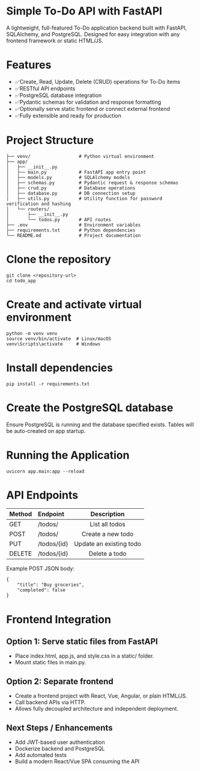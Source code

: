 # Simple To-Do API with FastAPI
A lightweight, full-featured To-Do application backend built with FastAPI, SQLAlchemy, and PostgreSQL. Designed for easy integration with any frontend framework or static HTML/JS.

# Features

- ✅Create, Read, Update, Delete (CRUD) operations for To-Do items
- ✅RESTful API endpoints
- ✅PostgreSQL database integration
- ✅Pydantic schemas for validation and response formatting
- ✅Optionally serve static frontend or connect external frontend
- ✅Fully extensible and ready for production

# Project Structure
```todo_app/
├── venv/                  # Python virtual environment
├── app/
│   ├── __init__.py
│   ├── main.py            # FastAPI app entry point
│   ├── models.py          # SQLAlchemy models
│   ├── schemas.py         # Pydantic request & response schemas
│   ├── crud.py            # Database operations
│   ├── database.py        # DB connection setup
|   ├── utils.py           # Utility function for password verification and hashing
│   └── routers/
│       ├── __init__.py
│       └── todos.py       # API routes
├── .env                   # Environment variables
├── requirements.txt       # Python dependencies
└── README.md              # Project documentation
```



# Clone the repository
```
git clone <repository-url>
cd todo_app
```


# Create and activate virtual environment
```
python -m venv venv
source venv/bin/activate  # Linux/macOS
venv\Scripts\activate     # Windows
```

# Install dependencies
```
pip install -r requirements.txt
```

# Create the PostgreSQL database

Ensure PostgreSQL is running and the database specified exists. Tables will be auto-created on app startup.

# Running the Application
```
uvicorn app.main:app --reload
```

# API Endpoints

|Method |    Endpoint     |	   Description            |
|:------|:----------------|:-------------------------:|
|GET    |    /todos/      |    List all todos         |
|POST   |    /todos/      |	   Create a new todo      |
|PUT    |    /todos/{id}  |	   Update an existing todo|
|DELETE |    /todos/{id}  |	   Delete a todo          |

Example POST JSON body:
```
{
    "title": "Buy groceries",
    "completed": false
}
```

# Frontend Integration
## Option 1: Serve static files from FastAPI

- Place index.html, app.js, and style.css in a static/ folder.
- Mount static files in main.py.

## Option 2: Separate frontend

- Create a frontend project with React, Vue, Angular, or plain HTML/JS.
- Call backend APIs via HTTP.
- Allows fully decoupled architecture and independent deployment.

## Next Steps / Enhancements

- Add JWT-based user authentication
- Dockerize backend and PostgreSQL
- Add automated tests
- Build a modern React/Vue SPA consuming the API

